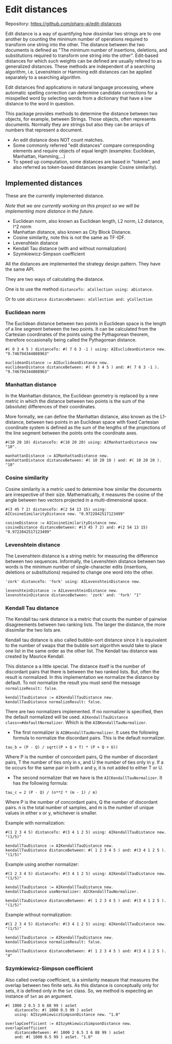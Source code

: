 # Edit distances 

Repository: https://github.com/pharo-ai/edit-distances

Edit distance is a way of quantifying how dissimilar two strings are to one another by counting the minimum number of operations required to transform one string into the other. The distance between the two documents is defined as "The minimum number of insertions, deletions, and substitutions required to transform one string into the other". Edit-based distances for which such weights can be defined are usually refered to as generalized distances. These methods are independent of a searching algorithm, i.e. Levenshtein or Hamming edit distances can be applied separately to a searching algorithm.

Edit distances find applications in natural language processing, where automatic spelling correction can determine candidate corrections for a misspelled word by selecting words from a dictionary that have a low distance to the word in question.

This package provides methods to determine the distance between two objects, for example, between Strings. Those objects, often represents documents. Normally they are strings but also they can be arrays of numbers that represent a document.

  - An edit distance does NOT count matches.
  - Some commonly referred "edit distances" compare corresponding elements and require objects of equal length (examples: Euclidean, Manhattan, Hamming,...)
  - To speed up computation, some distances are based in "tokens", and also referred as token-based distances (example: Cosine similarity).

## Implemented distances

These are the currently implemented distance.

_Note that we are currently working on this project so we will be implementing more distance in the future._

  - Euclidean norm, also known as Euclidean length, L2 norm, L2 distance, l^2 norm
  - Manhattan distance, also known as City Block Distance.
  - Cosine similarity, note this is not the same as TF-IDF.
  - Levenshtein distance
  - Kendall Tau distance (with and without normalization)
  - Szymkiewicz-Simpson coefficient

All the distances are implemented the strategy design pattern. They have the same API.

They are two ways of calculating the distance.

One is to use the method `distanceTo: aCollection using: aDistance`.

Or to use `aDistance distanceBetween: xCollection and: yCollection`

### Euclidean norm

The Euclidean distance between two points in Euclidean space is the length of a line segment between the two points. It can be calculated from the Cartesian coordinates of the points using the Pythagorean theorem, therefore occasionally being called the Pythagorean distance.

```st
#( 0 3 4 5 ) distanceTo: #( 7 6 3 -1 ) using: AIEuclideanDistance new. "9.746794344808963"
```

```st
euclideanDistance := AIEuclideanDistance new.
euclideanDistance distanceBetween: #( 0 3 4 5 ) and: #( 7 6 3 -1 ). "9.746794344808963"
```

### Manhattan distance

In the Manhattan distance, the Euclidean geometry is replaced by a new metric in which the distance between two points is the sum of the (absolute) differences of their coordinates.

More formally, we can define the Manhattan distance, also known as the L1-distance, between two points in an Euclidean space with fixed Cartesian coordinate system is defined as the sum of the lengths of the projections of the line segment between the points onto the coordinate axes.

```st
#(10 20 10) distanceTo: #(10 20 20) using: AIManhattanDistance new "10".
```

```st
manhattanDistance := AIManhattanDistance new.
manhattanDistance distanceBetween: #( 10 20 10 ) and: #( 10 20 20 ). "10"
```

### Cosine similarity

Cosine similarity is a metric used to determine how similar the documents are irrespective of their size. Mathematically, it measures the cosine of the angle between two vectors projected in a multi-dimensional space.

```st
#(3 45 7 2) distanceTo: #(2 54 13 15) using: AICosineSimilarityDistance new. "0.9722842517123499"
```

```st
cosineDistance := AICosineSimilarityDistance new.
cosineDistance distanceBetween: #(3 45 7 2) and: #(2 54 13 15) "0.9722842517123499"
```

### Levenshtein distance

The Levenshtein distance is a string metric for measuring the difference between two sequences. Informally, the Levenshtein distance between two words is the minimum number of single-character edits (insertions, deletions or substitutions) required to change one word into the other.

```st
'zork' distanceTo: 'fork' using: AILevenshteinDistance new.
```

```st
levenshteinDistance := AILevenshteinDistance new.
levenshteinDistance distanceBetween: 'zork' and: 'fork' "1"
```

### Kendall Tau distance

The Kendall tau rank distance is a metric that counts the number of pairwise disagreements between two ranking lists. The larger the distance, the more dissimilar the two lists are.

Kendall tau distance is also called bubble-sort distance since it is equivalent to the number of swaps that the bubble sort algorithm would take to place one list in the same order as the other list. The Kendall tau distance was created by Maurice Kendall. 

This distance a a little special. The distance itself is the number of discordant pairs that there is between the two ranked lists. But, often the result is normalized. In this implementation we normalize the distance by default. To not normalize the result you must send the message `normalizeResult: false`.

```st
kendallTauDistance := AIKendallTauDistance new.
kendallTauDistance normalizeResult: false.
```

There are two normalizers implemented. If no normalizer is specified, then the default normalized will be used. `AIKendallTauDistance class>>#defaultNormalizer`. Which is the `AIBKendallTauNormalizer`.

- The first normalizer is  `AIBKendallTauNormalizer`. It uses the following formula to normalize the discordant pairs. This is the default normalizer.

`tau_b = (P - Q) / sqrt((P + Q + T) * (P + Q + U))`

Where P is the number of concordant pairs, Q the number of discordant pairs, T the number of ties only in x, and U the number of ties only in y. If a tie occurs for the same pair in both x and y, it is not added to either T or U.

- The second normalizer that we have is the `AICKendallTauNormalizer`. It has the following formula:

`tau_c = 2 (P - Q) / (n**2 * (m - 1) / m)`

Where P is the number of concordant pairs, Q the number of discordant pairs. n is the total number of samples, and m is the number of unique values in either x or y, whichever is smaller.

Example with normalization:

```st
#(1 2 3 4 5) distanceTo: #(3 4 1 2 5) using: AIKendallTauDistance new. "(1/5)"
```

```st
kendallTauDistance := AIKendallTauDistance new.
kendallTauDistance distanceBetween: #( 1 2 3 4 5 ) and: #(3 4 1 2 5 ). "(1/5)"
```

Example using another normalizer:

```st
#(1 2 3 4 5) distanceTo: #(3 4 1 2 5) using: AIKendallTauDistance new. "(1/5)"
```

```st
kendallTauDistance := AIKendallTauDistance new.
kendallTauDistance useNormalizer: AICKendallTauNormalizer.

kendallTauDistance distanceBetween: #( 1 2 3 4 5 ) and: #(3 4 1 2 5 ). "(1/5)"
```

Example without normalization:

```st
#(1 2 3 4 5) distanceTo: #(3 4 1 2 5) using: AIKendallTauDistance new. "(1/5)"
```

```st
kendallTauDistance := AIKendallTauDistance new.
kendallTauDistance normalizeResult: false.

kendallTauDistance distanceBetween: #( 1 2 3 4 5 ) and: #(3 4 1 2 5 ). "4"
```

### Szymkiewicz-Simpson coefficient

Also called overlap coefficient, is a similarity measure that measures the overlap between two finite sets. As this distance is conceptually only for sets, it is defined only in the `Set` class. So, we method is expecting an instance of `Set` as an argument.

```st
#( 1000 2 0.5 3 6 88 99 ) asSet
	distanceTo: #( 1000 0.5 99 ) asSet
	using: AISzymkiewiczSimpsonDistance new. "1.0"
```

```st
overlapCoefficient := AISzymkiewiczSimpsonDistance new.
overlapCoefficient
	distanceBetween: #( 1000 2 0.5 3 6 88 99 ) asSet
	and: #( 1000 0.5 99 ) asSet. "1.0"
```
